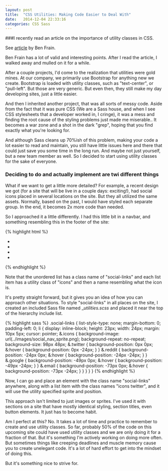 ```yaml
---
layout: post
title:  "CSS Utilities: Making Code Easier to Deal With"
date:   2014-12-04 22:33:16
categories: CSS Sass
---
```


###I recently read an article on the importance of utility classes in CSS.

See <a href="http://benfrain.com/enduring-css-writing-style-sheets-rapidly-changing-long-lived-projects/" target="_blank">article</a> by Ben Frain.

Ben Frain has a lot of valid and interesting points. After I read the article, I walked away and mulled on it for a while.

After a couple projects, I'd come to the realization that utilities were gold mines. At our company, we primarily use Bootstrap for anything new we create. Bootstrap is loaded with utility classes, such as "text-center", or "pull-left". But those are very generic. But even then, they still make my day developing sites, just a little easier.

And then I inherited another project, that was all sorts of messy code. Aside from the fact that it was pure CSS (We are a Sass house, and when I see CSS stylesheets that a developer worked in, I cringe), it was a mess and finding the root cause of the styling problems just made me miserable.. It becomes a war zone and a shot in the dark "grep", hoping that you find exactly what you're looking for.

And although Sass cleans up 70%ish of this problem, making your code a lot easier to read and maintain, you still have little issues here and there that could just save you some time in the long run. And maybe not just yourself, but a new team member as well. So I decided to start using utility classes for the sake of everyone.

### Deciding to do and actually implement are twi different things

What if we want to get a little more detailed? For example, a recent design we got (for a site that will be live in a couple days: exciting!), had social icons placed in several locations on the site. But they all utilized the same assets. Normally, based on the past, I would have styled each separate group. In the end, it becomes 2x more code than needed.

So I approached it a little differently. I had this little bit in a navbar, and something resembling this in the footer of the site:

{% highlight html %}
<ul class="nav navbar-nav navbar-right social-links hidden-xs">
  <li class="icons twitter"><a target="_blank" href="https://twitter.com/ZiftrCoin"></a></li>
  <li class="icons reddit"><a target="_blank" href="http://www.reddit.com/r/ziftrCOIN/"></a></li>
  <li class="icons google"><a target="_blank" href="https://plus.google.com/112307351927891911137"></a></li>
  <li class="icons email"><a target="_blank" href="mailto:?subject=I wanted you to see this site&amp;body=Check out this site http://www.ziftrcoin.com."></a></li>
</ul>
{% endhighlight %}

Note that the unordered list has a class name of "social-links" and each list item has a utility class of "icons" and then a name resembling what the icon is.

It's pretty straight forward, but it gives you an idea of how you can approach other situations. To style "social-links" in all places on the site, I created an included Sass file named __utilities.scss_ and placed it near the top of the hierarchy include list.

{% highlight sass %}
.social-links {
  list-style-type: none;
  margin-bottom: 0;
  padding-left: 0;
  li {
    display: inline-block;
    height: 23px;
    width: 24px;
    margin: 10px 5px;
    cursor: pointer;
    &.icons {
      background-image: url(../images/social_nav_sprite.png);
      background-repeat: no-repeat;
      background-size: 98px 48px;
      &.twitter {
        background-position: 0px 0px;
        &:hover { background-position: 0px -24px; }
      }
      &.reddit {
        background-position: -24px 0px;
        &:hover { background-position: -24px -24px; }
      }
      &.google {
        background-position: -49px 0px;
        &:hover { background-position: -49px -24px; }
      }
      &.email {
        background-position: -73px 0px;
        &:hover { background-position: -73px -24px; }
      }
    }
  }
}
{% endhighlight %}


Now, I can go and place an element with the class name "social-links" anywhere, along with a list item with the class names "icons twitter", and it will use the utility specified sprite and position.

This approach isn't limited to just images or sprites. I've used it with sections on a site that have mostly identical styling, section titles, even button elements. It just has to become habit.

Am I perfect at this? No. It takes a lot of time and practice to remember to create and use utility classes. So far, probably 50% of the code on this upcoming site could have used utility classes and we are only doing it for a fraction of that. But it's something I'm actively working on doing more often. But sometimes things like creeping deadlines and muscle memory cause you to create unelegant code. It's a lot of hard effort to get into the mindset of doing this.

But it's something nice to strive for.
